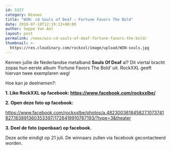 ```yaml
---
id: 5327
category: Nieuws
title: "WIN: cd Souls of Deaf – Fortune Favors The Bold"
date: 2018-07-10T12:19:13+00:00
author: Seppe Van Ael
layout: post
permalink: /news/win-cd-souls-of-deaf-fortune-favors-the-bold/
thumbnail: >-
  https://res.cloudinary.com/rockxxl/image/upload/WIN-souls.jpg
---
```

Kennen jullie de Nederlandse metalband **Souls Of Deaf** al? Dit viertal bracht zopas hun eerste album ‘Fortune Favors The Bold’ uit. RockXXL geeft hiervan twee exemplaren weg!

Hoe kan je deelnemen?:

**1. Like RockXXL op facebook: <https://www.facebook.com/rockxxlbe/>**

**2. Open deze foto op facebook:**
<div class="fb-post fb_iframe_widget" data-href="https://www.facebook.com/rockxxlbe/photos/a.482300361845827.1073741827.163891360353397/1669291236480061/?type=3&theater" data-width="500">
  <a href="https://www.facebook.com/rockxxlbe/photos/a.482300361845827.1073741827.163891360353397/1726419910767193/?type=3&theater">https://www.facebook.com/rockxxlbe/photos/a.482300361845827.1073741827.163891360353397/1726419910767193/?type=3&theater</a>
</div>

**3. Deel de foto (openbaar) op facebook.**

Deze actie eindigt op 21 juli. De winnaars zullen via facebook gecontacteerd worden.
